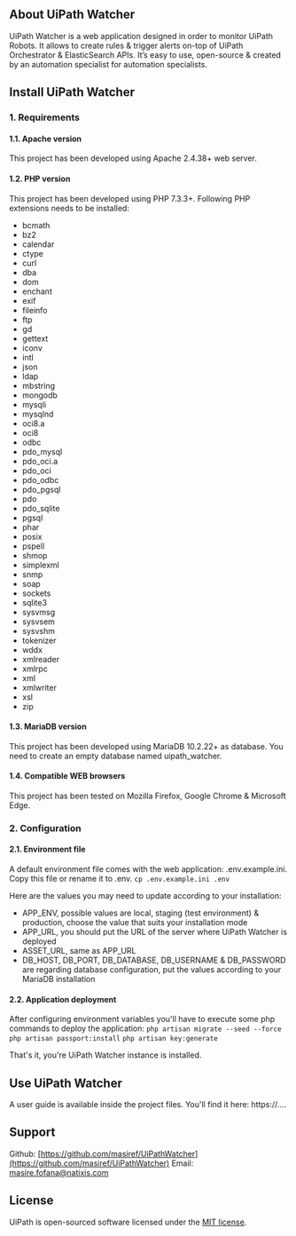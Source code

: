 ## About UiPath Watcher

UiPath Watcher is a web application designed in order to monitor UiPath Robots. It allows to create rules & trigger alerts on-top of UiPath Orchestrator & ElasticSearch APIs.
It’s easy to use, open-source & created by an automation specialist for automation specialists.

## Install UiPath Watcher

### 1. Requirements
#### 1.1. Apache version
This project has been developed using Apache 2.4.38+ web server.

#### 1.2. PHP version
This project has been developed using PHP 7.3.3+.
Following PHP extensions needs to be installed:
- bcmath
- bz2
- calendar
- ctype
- curl
- dba
- dom
- enchant
- exif
- fileinfo
- ftp
- gd
- gettext
- iconv
- intl
- json
- ldap
- mbstring
- mongodb
- mysqli
- mysqlnd
- oci8.a
- oci8
- odbc
- pdo_mysql
- pdo_oci.a
- pdo_oci
- pdo_odbc
- pdo_pgsql
- pdo
- pdo_sqlite
- pgsql
- phar
- posix
- pspell
- shmop
- simplexml
- snmp
- soap
- sockets
- sqlite3
- sysvmsg
- sysvsem
- sysvshm
- tokenizer
- wddx
- xmlreader
- xmlrpc
- xml
- xmlwriter
- xsl
- zip

#### 1.3. MariaDB version
This project has been developed using MariaDB 10.2.22+ as database.
You need to create an empty database named uipath_watcher.

#### 1.4. Compatible WEB browsers
This project has been tested on Mozilla Firefox, Google Chrome & Microsoft Edge.

### 2. Configuration
#### 2.1. Environment file
A default environment file comes with the web application: .env.example.ini. Copy this file or rename it to .env.
`cp .env.example.ini .env`

Here are the values you may need to update according to your installation:
- APP_ENV, possible values are local, staging (test environment) & production, choose the value that suits your installation mode
- APP_URL, you should put the URL of the server where UiPath Watcher is deployed
- ASSET_URL, same as APP_URL
- DB_HOST, DB_PORT, DB_DATABASE, DB_USERNAME & DB_PASSWORD are regarding database configuration, put the values according to your MariaDB installation

#### 2.2. Application deployment
After configuring environment variables you'll have to execute some php commands to deploy the application:
`php artisan migrate --seed --force`
`php artisan passport:install`
`php artisan key:generate`

That's it, you're UiPath Watcher instance is installed.

## Use UiPath Watcher

A user guide is available inside the project files. You'll find it here: https://....

## Support
Github: [https://github.com/masiref/UiPathWatcher](https://github.com/masiref/UiPathWatcher)
Email: masire.fofana@natixis.com

## License

UiPath is open-sourced software licensed under the [MIT license](https://opensource.org/licenses/MIT).
